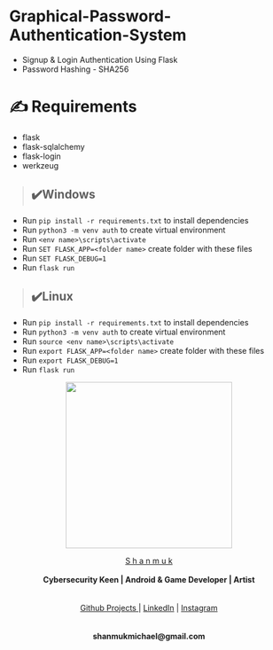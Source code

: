 # Graphical-Password-Authentication-System

* Signup &amp; Login Authentication Using Flask
* Password Hashing - SHA256

# :writing_hand: Requirements
- flask
- flask-sqlalchemy
- flask-login
- werkzeug

> ## :heavy_check_mark:Windows
* Run  ```pip install -r requirements.txt``` to install dependencies
* Run ```python3 -m venv auth``` to create virtual environment
* Run ```<env name>\scripts\activate``` 
* Run ```SET FLASK_APP=<folder name>``` create folder with these files
* Run ```SET FLASK_DEBUG=1```
* Run ```flask run```

> ## :heavy_check_mark:Linux
* Run  ```pip install -r requirements.txt``` to install dependencies
* Run ```python3 -m venv auth``` to create virtual environment
* Run ```source <env name>\scripts\activate``` 
* Run ```export FLASK_APP=<folder name>``` create folder with these files
* Run ```export FLASK_DEBUG=1```
* Run ```flask run```



<p align="center">
  <img widht ="300" height="300" src="https://user-images.githubusercontent.com/55943851/82728945-52f4c800-9d11-11ea-9f0a-061c2a225a72.png">
</p>
  

<p align="center">
  <a href="https://www.google.com/search?q=Shanmuk+Michael&rlz=1C1GCEA_enIN857IN857&oq=Shanmuk+Michael&aqs=chrome..69i57j69i60l3.9741j0j8&sourceid=chrome&ie=UTF-8">S h a n m u k</a><br>
  <br>
    <b>Cybersecurity Keen | Android & Game Developer | Artist</b>
  <br><br>
  <br>
  <a href="https://shanmukmichael.github.io/Shanmuk_Projects/">Github Projects </a>  |
  <a href="https://www.linkedin.com/in/shanmukmichael">LinkedIn</a>  |
  <a href="https://www.instagram.com/mr_singlle">Instagram</a>
  <br><br>
  
  <br>
   <b>shanmukmichael@gmail.com</b>
  <br>
  
</p>

